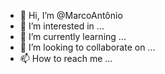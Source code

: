 - 👋 Hi, I’m @MarcoAntônio
- 👀 I’m interested in ...
- 🌱 I’m currently learning ...
- 💞️ I’m looking to collaborate on ...
- 📫 How to reach me ...

<!---
MarcoAntônio/MarcoAntônio is a ✨ special ✨ repository because its `README.md` (this file) appears on your GitHub profile.
You can click the Preview link to take a look at your changes.
--->
